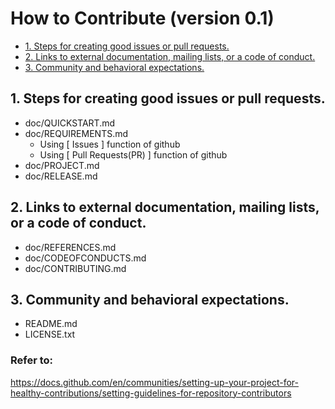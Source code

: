 # How to Contribute (version 0.1)

  - [1. Steps for creating good issues or pull requests.](#1-steps-for-creating-good-issues-or-pull-requests)
  - [2. Links to external documentation, mailing lists, or a code of conduct.](#2-links-to-external-documentation-mailing-lists-or-a-code-of-conduct)
  - [3. Community and behavioral expectations.](#3-community-and-behavioral-expectations)

## 1. Steps for creating good issues or pull requests.

- doc/QUICKSTART.md
- doc/REQUIREMENTS.md
  - Using [ Issues ] function of github
  - Using [ Pull Requests(PR) ] function of github
- doc/PROJECT.md
- doc/RELEASE.md

## 2. Links to external documentation, mailing lists, or a code of conduct.

- doc/REFERENCES.md
- doc/CODEOFCONDUCTS.md
- doc/CONTRIBUTING.md

## 3. Community and behavioral expectations.

- README.md
- LICENSE.txt

### Refer to:
https://docs.github.com/en/communities/setting-up-your-project-for-healthy-contributions/setting-guidelines-for-repository-contributors

